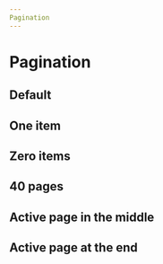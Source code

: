 ```yaml
---
Pagination
---
```


# Pagination

<script setup>
import {
PaginationComponent
} from "@ghentcdh/ui";


const itemsPerPage = 20;
</script>

## Default
<PaginationComponent 
   :totalItems="itemsPerPage * 5" 
   :itemsPerPage="itemsPerPage" 
   :currentPage="1"/>


## One item
<PaginationComponent
:totalItems="1"
:itemsPerPage="itemsPerPage"
:currentPage="1"/>

## Zero items
<PaginationComponent
:totalItems="0"
:itemsPerPage="itemsPerPage"
:currentPage="1"/>

## 40 pages
<PaginationComponent
:totalItems="itemsPerPage * 48"
:itemsPerPage="itemsPerPage"
:currentPage="1"/> 

## Active page in the middle
<PaginationComponent
:totalItems="itemsPerPage * 50"
:itemsPerPage="itemsPerPage"
:currentPage="25"/>

## Active page at the end
<PaginationComponent
:totalItems="itemsPerPage * 48"
:itemsPerPage="itemsPerPage"
:currentPage="48"/>